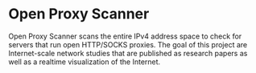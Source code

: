 # Open Proxy Scanner

Open Proxy Scanner scans the entire IPv4 address space to check for servers that run open HTTP/SOCKS proxies. The goal of this project are Internet-scale network studies that are published as research papers as well as a realtime visualization of the Internet.

